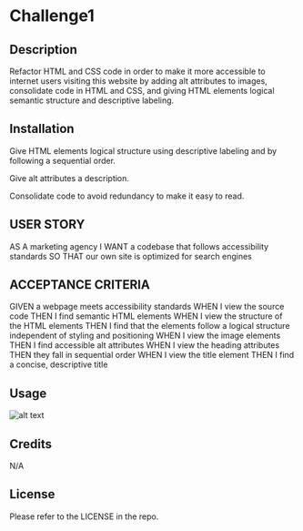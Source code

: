 # Challenge1

## Description

Refactor HTML and CSS code in order to make it more accessible to internet users visiting this website by adding alt attributes to images, consolidate code in HTML and CSS, and giving HTML elements logical semantic structure and descriptive labeling. 

## Installation

Give HTML elements logical structure using descriptive labeling and by following a sequential order.

Give alt attributes a description.

Consolidate code to avoid redundancy to make it easy to read.

## USER STORY

AS A marketing agency
I WANT a codebase that follows accessibility standards
SO THAT our own site is optimized for search engines

## ACCEPTANCE CRITERIA

GIVEN a webpage meets accessibility standards
WHEN I view the source code
THEN I find semantic HTML elements
WHEN I view the structure of the HTML elements
THEN I find that the elements follow a logical structure independent of styling and positioning
WHEN I view the image elements
THEN I find accessible alt attributes
WHEN I view the heading attributes
THEN they fall in sequential order
WHEN I view the title element
THEN I find a concise, descriptive title

## Usage

![alt text](assets/images/screenshot.png)

## Credits

N/A

## License

Please refer to the LICENSE in the repo.
